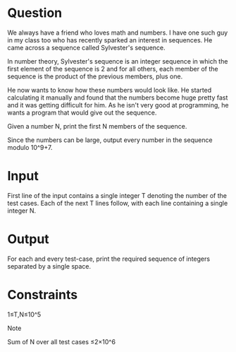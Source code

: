 # Question

We always have a friend who loves math and numbers. I have one such guy in my class too who has recently sparked an interest in sequences. He came across a sequence called Sylvester's sequence.

In number theory, Sylvester's sequence is an integer sequence in which the first element of the sequence is 2 and for all others, each member of the sequence is the product of the previous members, plus one.

He now wants to know how these numbers would look like. He started calculating it manually and found that the numbers become huge pretty fast and it was getting difficult for him. As he isn't very good at programming, he wants a program that would give out the sequence.

Given a number N, print the first N members of the sequence.

Since the numbers can be large, output every number in the sequence modulo 10^9+7.

# Input

First line of the input contains a single integer T denoting the number of the test cases. Each of the next T lines follow, with each line containing a single integer 
N.

# Output

For each and every test-case, print the required sequence of integers separated by a single space.

# Constraints

1≤T,N≤10^5

Note

Sum of N over all test cases ≤2×10^6
